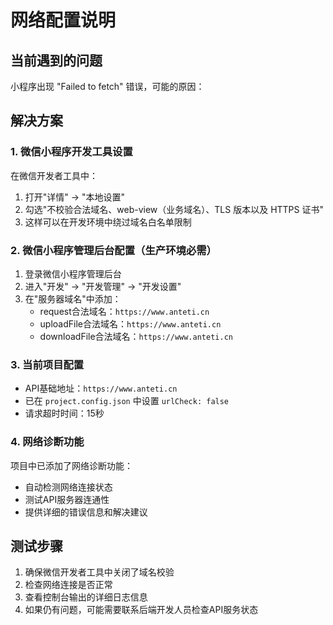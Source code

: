 # 网络配置说明

## 当前遇到的问题
小程序出现 "Failed to fetch" 错误，可能的原因：

## 解决方案

### 1. 微信小程序开发工具设置
在微信开发者工具中：
1. 打开"详情" -> "本地设置"
2. 勾选"不校验合法域名、web-view（业务域名）、TLS 版本以及 HTTPS 证书"
3. 这样可以在开发环境中绕过域名白名单限制

### 2. 微信小程序管理后台配置（生产环境必需）
1. 登录微信小程序管理后台
2. 进入"开发" -> "开发管理" -> "开发设置"
3. 在"服务器域名"中添加：
   - request合法域名：`https://www.anteti.cn`
   - uploadFile合法域名：`https://www.anteti.cn`
   - downloadFile合法域名：`https://www.anteti.cn`

### 3. 当前项目配置
- API基础地址：`https://www.anteti.cn`
- 已在 `project.config.json` 中设置 `urlCheck: false`
- 请求超时时间：15秒

### 4. 网络诊断功能
项目中已添加了网络诊断功能：
- 自动检测网络连接状态
- 测试API服务器连通性
- 提供详细的错误信息和解决建议

## 测试步骤
1. 确保微信开发者工具中关闭了域名校验
2. 检查网络连接是否正常
3. 查看控制台输出的详细日志信息
4. 如果仍有问题，可能需要联系后端开发人员检查API服务状态